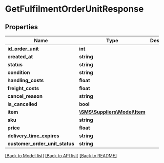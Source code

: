 # GetFulfilmentOrderUnitResponse

## Properties
Name | Type | Description | Notes
------------ | ------------- | ------------- | -------------
**id_order_unit** | **int** |  | 
**created_at** | **string** |  | 
**status** | **string** |  | 
**condition** | **string** |  | 
**handling_costs** | **float** |  | 
**freight_costs** | **float** |  | 
**cancel_reason** | **string** |  | 
**is_cancelled** | **bool** |  | 
**item** | [**\SMS\Suppliers\Model\Item**](Item.md) |  | 
**sku** | **string** |  | 
**price** | **float** |  | 
**delivery_time_expires** | **string** |  | 
**customer_order_unit_status** | **string** |  | [optional] 

[[Back to Model list]](../README.md#documentation-for-models) [[Back to API list]](../README.md#documentation-for-api-endpoints) [[Back to README]](../README.md)



